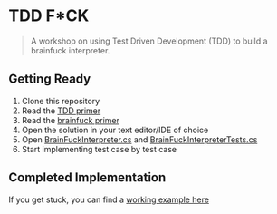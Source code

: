 # TDD F*CK

> A workshop on using Test Driven Development (TDD) to build a brainfuck interpreter.

## Getting Ready

1. Clone this repository
2. Read the [TDD primer](./tdd-primer.md)
3. Read the [brainfuck primer](./brainfuck-primer.md)
4. Open the solution in your text editor/IDE of choice
5. Open [BrainFuckInterpreter.cs](./TDDFck.Interpreter/BrainFuckInterpreter.cs) and [BrainFuckInterpreterTests.cs](./TDDFck.Tests/BrainFuckInterpreterTests.cs)
6. Start implementing test case by test case

## Completed Implementation

If you get stuck, you can find a [working example here](https://github.com/wvanlit/TDDFck/blob/5e4718bda62c3e865e99d48a8b707e80261ddfcf/TDDFck.Interpreter/BrainFuckInterpreter.cs)